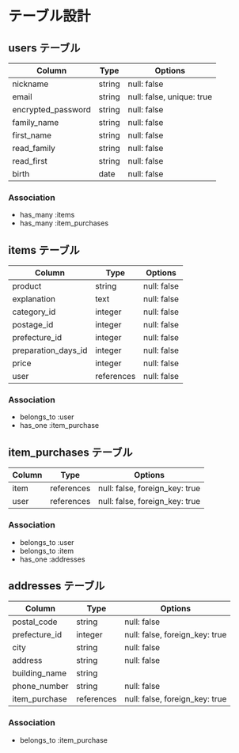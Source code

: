 # テーブル設計

## users テーブル

| Column             | Type   | Options                   |
| ------------------ | ------ | ------------------------- |
| nickname           | string | null: false               |
| email              | string | null: false, unique: true |
| encrypted_password | string | null: false               |
| family_name        | string | null: false               |
| first_name         | string | null: false               |
| read_family        | string | null: false               |
| read_first         | string | null: false               |
| birth              |  date  | null: false               |


### Association

- has_many :items
- has_many :item_purchases




## items テーブル

|  Column            |  Type      |  Options      |
| ------------------ | ---------- | ------------- |
| product            | string     | null: false   |  
| explanation        | text       | null: false   |  
| category_id        | integer    | null: false   |  
| postage_id         | integer    | null: false   |  
| prefecture_id      | integer    | null: false   |  
| preparation_days_id| integer    | null: false   |  
| price              | integer    | null: false   |  
| user               | references | null: false   |

### Association

- belongs_to :user
- has_one :item_purchase


## item_purchases テーブル

| Column       | Type       | Options                        |
| ------------ | ---------- | ------------------------------ |
| item         | references | null: false, foreign_key: true |
| user         | references | null: false, foreign_key: true |

### Association

- belongs_to :user
- belongs_to :item
- has_one :addresses

## addresses テーブル

| Column             | Type      | Options                        |
| ------------------ | --------- | ------------------------------ |
| postal_code        | string    | null: false                    |
| prefecture_id      | integer   | null: false, foreign_key: true |
| city               | string    | null: false                    |
| address            | string    | null: false                    |
| building_name      | string    |                                |
| phone_number       | string    | null: false                    |
| item_purchase      | references| null: false, foreign_key: true |

### Association

- belongs_to :item_purchase
